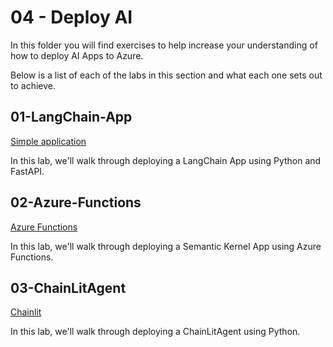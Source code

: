 # 04 - Deploy AI

In this folder you will find exercises to help increase your understanding of how to deploy AI Apps to Azure.

Below is a list of each of the labs in this section and what each one sets out to achieve.

## 01-LangChain-App

[Simple application](01-langchain-app/README.md)

In this lab, we'll walk through deploying a LangChain App using Python and FastAPI.

## 02-Azure-Functions

[Azure Functions](02-azure-functions/README.md)

In this lab, we'll walk through deploying a Semantic Kernel App using Azure Functions.

## 03-ChainLitAgent

[Chainlit](03-chainlitagent/README.md)

In this lab, we'll walk through deploying a ChainLitAgent using Python.